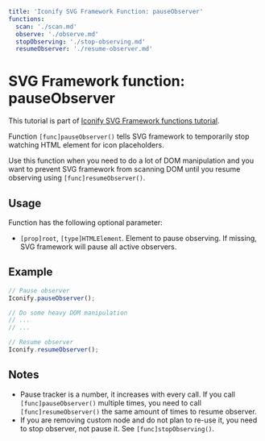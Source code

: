 ```yaml
title: 'Iconify SVG Framework Function: pauseObserver'
functions:
  scan: './scan.md'
  observe: './observe.md'
  stopObserving: './stop-observing.md'
  resumeObserver: './resume-observer.md'
```

# SVG Framework function: pauseObserver

This tutorial is part of [Iconify SVG Framework functions tutorial](./functions.md#scanner).

Function `[func]pauseObserver()` tells SVG framework to temporarily stop watching HTML element for icon placeholders.

Use this function when you need to do a lot of DOM manipulation and you want to prevent SVG framework from scanning DOM until you resume observing using `[func]resumeObserver()`.

## Usage

Function has the following optional parameter:

- `[prop]root`, `[type]HTMLElement`. Element to pause observing. If missing, SVG framework will pause all active observers.

## Example

```js
// Pause observer
Iconify.pauseObserver();

// Do some heavy DOM manipulation
// ...
// ...

// Resume observer
Iconify.resumeObserver();
```

## Notes

- Pause tracker is a number, it increases with every call. If you call `[func]pauseObserver()` multiple times, you need to call `[func]resumeObserver()` the same amount of times to resume observer.
- If you are removing custom node and do not plan to re-use it, you need to stop observer, not pause it. See `[func]stopObserving()`.
